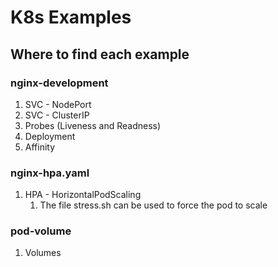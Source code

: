 # K8s Examples

## Where to find each example

### nginx-development

1. SVC - NodePort
1. SVC - ClusterIP
1. Probes (Liveness and Readness)
1. Deployment
1. Affinity

### nginx-hpa.yaml
1. HPA - HorizontalPodScaling
    1. The file stress.sh can be used to force the pod to scale

### pod-volume

1. Volumes